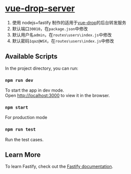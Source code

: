 # [vue-drop-server](https://github.com/maolidi/vue-drop-server)

1. 使用 nodejs+fastify 制作的适用于[vue-drop](https://github.com/maolidi/vue-drop)的后台转发服务
2. 默认端口`30010`，在`package.json`中修改
3. 默认用户名`admin`，在`routes\users\index.js`中修改
4. 默认密码`1qaz@WSX`，在`routes\users\index.js`中修改

## Available Scripts

In the project directory, you can run:

### `npm run dev`

To start the app in dev mode.\
Open [http://localhost:3000](http://localhost:3000) to view it in the browser.

### `npm start`

For production mode

### `npm run test`

Run the test cases.

## Learn More

To learn Fastify, check out the [Fastify documentation](https://fastify.dev/docs/latest/).
